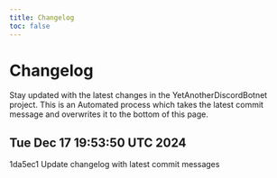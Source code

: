 ```yaml
---
title: Changelog
toc: false
---
```


# Changelog

Stay updated with the latest changes in the YetAnotherDiscordBotnet project.
This is an Automated process which takes the latest commit message and overwrites it to the bottom of this page.

## Tue Dec 17 19:53:50 UTC 2024
1da5ec1 Update changelog with latest commit messages

